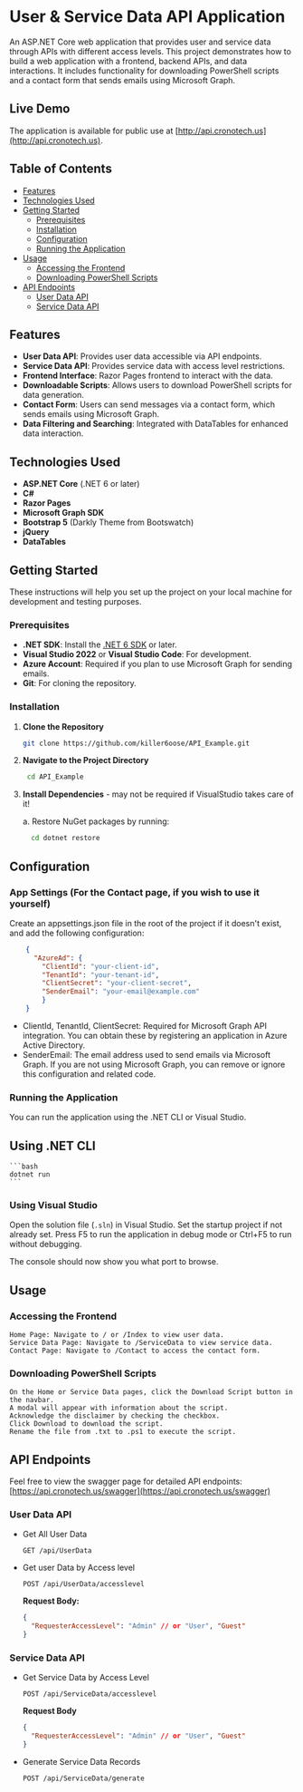 # User & Service Data API Application

An ASP.NET Core web application that provides user and service data through APIs with different access levels. This project demonstrates how to build a web application with a frontend, backend APIs, and data interactions. It includes functionality for downloading PowerShell scripts and a contact form that sends emails using Microsoft Graph.

## Live Demo

The application is available for public use at [http://api.cronotech.us](http://api.cronotech.us).

## Table of Contents

- [Features](#features)
- [Technologies Used](#technologies-used)
- [Getting Started](#getting-started)
  - [Prerequisites](#prerequisites)
  - [Installation](#installation)
  - [Configuration](#configuration)
  - [Running the Application](#running-the-application)
- [Usage](#usage)
  - [Accessing the Frontend](#accessing-the-frontend)
  - [Downloading PowerShell Scripts](#downloading-powershell-scripts)
- [API Endpoints](#api-endpoints)
  - [User Data API](#user-data-api)
  - [Service Data API](#service-data-api)

## Features

- **User Data API**: Provides user data accessible via API endpoints.
- **Service Data API**: Provides service data with access level restrictions.
- **Frontend Interface**: Razor Pages frontend to interact with the data.
- **Downloadable Scripts**: Allows users to download PowerShell scripts for data generation.
- **Contact Form**: Users can send messages via a contact form, which sends emails using Microsoft Graph.
- **Data Filtering and Searching**: Integrated with DataTables for enhanced data interaction.

## Technologies Used

- **ASP.NET Core** (.NET 6 or later)
- **C#**
- **Razor Pages**
- **Microsoft Graph SDK**
- **Bootstrap 5** (Darkly Theme from Bootswatch)
- **jQuery**
- **DataTables**

## Getting Started

These instructions will help you set up the project on your local machine for development and testing purposes.

### Prerequisites

- **.NET SDK**: Install the [.NET 6 SDK](https://dotnet.microsoft.com/download/dotnet/6.0) or later.
- **Visual Studio 2022** or **Visual Studio Code**: For development.
- **Azure Account**: Required if you plan to use Microsoft Graph for sending emails.
- **Git**: For cloning the repository.

### Installation

1. **Clone the Repository**

   ```bash
   git clone https://github.com/killer6oose/API_Example.git
2. **Navigate to the Project Directory**
   ```bash
    cd API_Example
3. **Install Dependencies** - may not be required if VisualStudio takes care of it!

    a.  Restore NuGet packages by running:
    ```bash
      cd dotnet restore
    ```
    
## Configuration
### App Settings (For the Contact page, if you wish to use it yourself)

Create an appsettings.json file in the root of the project if it doesn't exist, and add the following configuration:
```json
    {
      "AzureAd": {
        "ClientId": "your-client-id",
        "TenantId": "your-tenant-id",
        "ClientSecret": "your-client-secret",
        "SenderEmail": "your-email@example.com"
        }
    }
```
  
  - ClientId, TenantId, ClientSecret: Required for Microsoft Graph API integration. You can obtain these by registering an application in Azure Active Directory.
  - SenderEmail: The email address used to send emails via Microsoft Graph.
If you are not using Microsoft Graph, you can remove or ignore this configuration and related code.
### Running the Application
  You can run the application using the .NET CLI or Visual Studio.
  ## Using .NET CLI
    ```bash
    dotnet run
    ```
### Using Visual Studio

  Open the solution file (`.sln`) in Visual Studio.
  Set the startup project if not already set.
  Press F5 to run the application in debug mode or Ctrl+F5 to run without debugging.

The console should now show you what port to browse.
## Usage
### Accessing the Frontend

    Home Page: Navigate to / or /Index to view user data.
    Service Data Page: Navigate to /ServiceData to view service data.
    Contact Page: Navigate to /Contact to access the contact form.

### Downloading PowerShell Scripts

    On the Home or Service Data pages, click the Download Script button in the navbar.
    A modal will appear with information about the script.
    Acknowledge the disclaimer by checking the checkbox.
    Click Download to download the script.
    Rename the file from .txt to .ps1 to execute the script.

## API Endpoints
Feel free to view the swagger page for detailed API endpoints: [https://api.cronotech.us/swagger](https://api.cronotech.us/swagger)

### User Data API
  - Get All User Data
    ```http
    GET /api/UserData
    ```
  - Get user Data by Access level
    ```http
    POST /api/UserData/accesslevel
    ```
    **Request Body:**
    ```json
    {
      "RequesterAccessLevel": "Admin" // or "User", "Guest"
    }
    ```
### Service Data API
  - Get Service Data by Access Level
    ```http
    POST /api/ServiceData/accesslevel

    ```
    **Request Body**
    ```json
    {
      "RequesterAccessLevel": "Admin" // or "User", "Guest"
    }
    ```
  - Generate Service Data Records
    ```http
    POST /api/ServiceData/generate
    ```
